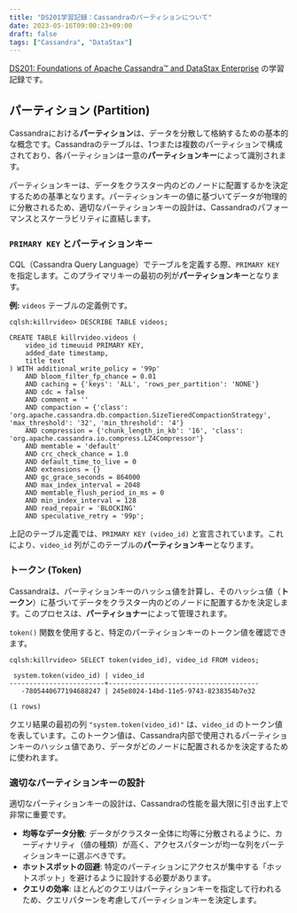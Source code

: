 ```yaml
---
title: "DS201学習記録：Cassandraのパーティションについて"
date: 2023-05-16T09:00:23+09:00
draft: false
tags: ["Cassandra", "DataStax"] 
---
```

<!--more-->
[DS201: Foundations of Apache Cassandra™ and DataStax Enterprise](https://www.datastax.com/jp/resources/datasheet/ds201-datastax-enterprise-foundations-apache-cassandratm) の学習記録です。

## パーティション (Partition)

Cassandraにおける**パーティション**は、データを分散して格納するための基本的な概念です。Cassandraのテーブルは、1つまたは複数のパーティションで構成されており、各パーティションは一意の**パーティションキー**によって識別されます。

パーティションキーは、データをクラスター内のどのノードに配置するかを決定するための基準となります。パーティションキーの値に基づいてデータが物理的に分散されるため、適切なパーティションキーの設計は、Cassandraのパフォーマンスとスケーラビリティに直結します。

### `PRIMARY KEY` とパーティションキー

CQL（Cassandra Query Language）でテーブルを定義する際、`PRIMARY KEY` を指定します。このプライマリキーの最初の列が**パーティションキー**となります。

**例:**
`videos` テーブルの定義例です。

```cql
cqlsh:killrvideo> DESCRIBE TABLE videos;

CREATE TABLE killrvideo.videos (
    video_id timeuuid PRIMARY KEY,
    added_date timestamp,
    title text
) WITH additional_write_policy = '99p'
    AND bloom_filter_fp_chance = 0.01
    AND caching = {'keys': 'ALL', 'rows_per_partition': 'NONE'}
    AND cdc = false
    AND comment = ''
    AND compaction = {'class': 'org.apache.cassandra.db.compaction.SizeTieredCompactionStrategy', 'max_threshold': '32', 'min_threshold': '4'}
    AND compression = {'chunk_length_in_kb': '16', 'class': 'org.apache.cassandra.io.compress.LZ4Compressor'}
    AND memtable = 'default'
    AND crc_check_chance = 1.0
    AND default_time_to_live = 0
    AND extensions = {}
    AND gc_grace_seconds = 864000
    AND max_index_interval = 2048
    AND memtable_flush_period_in_ms = 0
    AND min_index_interval = 128
    AND read_repair = 'BLOCKING'
    AND speculative_retry = '99p';
```

上記のテーブル定義では、`PRIMARY KEY (video_id)` と宣言されています。これにより、`video_id` 列がこのテーブルの**パーティションキー**となります。

### トークン (Token)

Cassandraは、パーティションキーのハッシュ値を計算し、そのハッシュ値（**トークン**）に基づいてデータをクラスター内のどのノードに配置するかを決定します。このプロセスは、**パーティショナー**によって管理されます。

`token()` 関数を使用すると、特定のパーティションキーのトークン値を確認できます。

```cql
cqlsh:killrvideo> SELECT token(video_id), video_id FROM videos;

 system.token(video_id) | video_id
------------------------+--------------------------------------
   -7805440677194688247 | 245e8024-14bd-11e5-9743-8238354b7e32

(1 rows)
```

クエリ結果の最初の列 `"system.token(video_id)"` は、`video_id` のトークン値を表しています。このトークン値は、Cassandra内部で使用されるパーティションキーのハッシュ値であり、データがどのノードに配置されるかを決定するために使われます。

### 適切なパーティションキーの設計

適切なパーティションキーの設計は、Cassandraの性能を最大限に引き出す上で非常に重要です。

-   **均等なデータ分散**: データがクラスター全体に均等に分散されるように、カーディナリティ（値の種類）が高く、アクセスパターンが均一な列をパーティションキーに選ぶべきです。
-   **ホットスポットの回避**: 特定のパーティションにアクセスが集中する「ホットスポット」を避けるように設計する必要があります。
-   **クエリの効率**: ほとんどのクエリはパーティションキーを指定して行われるため、クエリパターンを考慮してパーティションキーを決定します。
